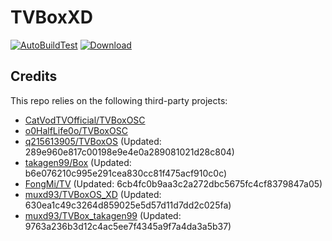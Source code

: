 # TVBoxXD

[![AutoBuildTest](https://github.com/muxd93/TVBoxOS_XD/actions/workflows/auto_build.yml/badge.svg)](https://github.com/muxd93/TVBoxOS_XD/actions/workflows/auto_build.yml)
[![Download](https://img.shields.io/github/v/release/muxd93/TVBoxOS_XD?color=green&logoColor=green&label=Download&logo=DocuSign)](https://github.com/muxd93/TVBoxOS_XD/releases)

## Credits
This repo relies on the following third-party projects:
- [CatVodTVOfficial/TVBoxOSC](https://github.com/CatVodTVOfficial/TVBoxOSC)
- [o0HalfLife0o/TVBoxOSC](https://github.com/o0HalfLife0o/TVBoxOSC/releases)
- [q215613905/TVBoxOS](https://github.com/q215613905/TVBoxOS) (Updated: 289e960e817c00198e9e4e0a289081021d28c804)
- [takagen99/Box](https://github.com/takagen99/Box) (Updated: b6e076210c995e291cea830cc81f475acf910c0c)
- [FongMi/TV](https://github.com/FongMi/TV) (Updated: 6cb4fc0b9aa3c2a272dbc5675fc4cf8379847a05)
- [muxd93/TVBoxOS_XD](https://github.com/muxd93/TVBoxOS_XD) (Updated: 630ea1c49c3264d859025e5d57d11d7dd2c025fa)
- [muxd93/TVBox_takagen99](https://github.com/muxd93/TVBox_takagen99) (Updated: 9763a236b3d12c4ac5ee7f4345a9f7a4da3a5b37)
